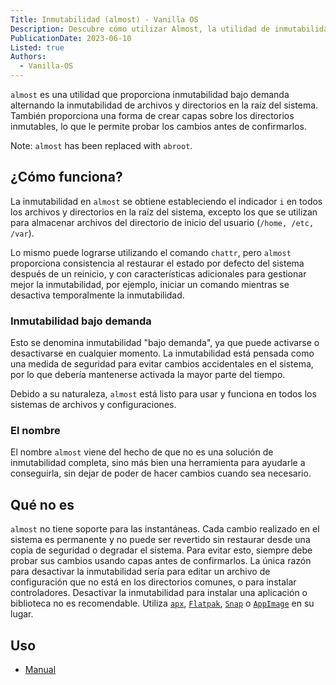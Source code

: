 ```yaml
---
Title: Inmutabilidad (almost) - Vanilla OS
Description: Descubre cómo utilizar Almost, la utilidad de inmutabilidad bajo demanda.
PublicationDate: 2023-06-10
Listed: true
Authors: 
  - Vanilla-OS
---
```


`almost` es una utilidad que proporciona inmutabilidad bajo demanda alternando la
inmutabilidad de archivos y directorios en la raíz del sistema. También proporciona
una forma de crear capas sobre los directorios inmutables, lo que le permite probar los
cambios antes de confirmarlos.

Note: `almost` has been replaced with `abroot`.

## ¿Cómo funciona?

La inmutabilidad en `almost` se obtiene estableciendo el indicador `i` en todos los archivos y
directorios en la raíz del sistema, excepto los que se utilizan para almacenar archivos del
directorio de inicio del usuario (`/home, /etc, /var`).

Lo mismo puede lograrse utilizando el comando `chattr`, pero `almost` proporciona consistencia al
restaurar el estado por defecto del sistema después de un reinicio, y con características adicionales
para gestionar mejor la inmutabilidad, por ejemplo, iniciar un comando mientras se desactiva temporalmente
la inmutabilidad.

### Inmutabilidad bajo demanda

Esto se denomina inmutabilidad "bajo demanda", ya que puede activarse o desactivarse en cualquier momento. La
inmutabilidad está pensada como una medida de seguridad para evitar cambios accidentales en el sistema, por lo que
debería mantenerse activada la mayor parte del tiempo.

Debido a su naturaleza, `almost` está listo para usar y funciona en todos los sistemas
de archivos y configuraciones.

### El nombre

El nombre `almost` viene del hecho de que no es una solución de inmutabilidad completa, sino
más bien una herramienta para ayudarle a conseguirla, sin dejar de poder de hacer
cambios cuando sea necesario.

## Qué no es

`almost` no tiene soporte para las instantáneas. Cada cambio realizado en el sistema es permanente y
no puede ser revertido sin restaurar desde una copia de seguridad o degradar el sistema. Para evitar esto, siempre
debe probar sus cambios usando capas antes de confirmarlos. La única razón para desactivar la inmutabilidad sería para editar
un archivo de configuración que no está en los directorios comunes, o para instalar controladores. Desactivar la inmutabilidad
para instalar una aplicación o biblioteca no es recomendable. Utiliza [`apx`](/docs/apx), [`Flatpak`](/docs/flatpak),
[`Snap`](/docs/snap) o [`AppImage`](/docs/appimage) en su lugar.

## Uso

- [Manual](almost-manpage)
